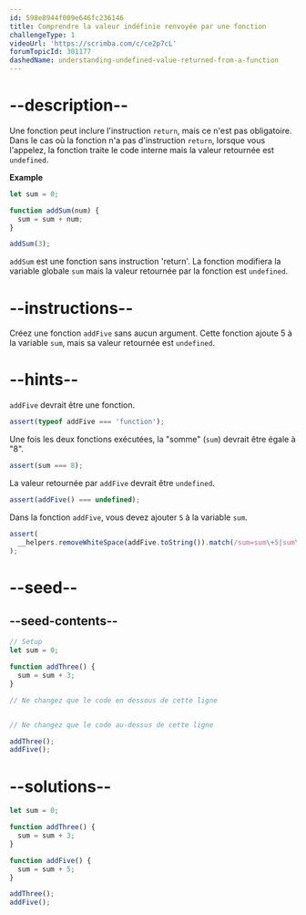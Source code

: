 ```yaml
---
id: 598e8944f009e646fc236146
title: Comprendre la valeur indéfinie renvoyée par une fonction
challengeType: 1
videoUrl: 'https://scrimba.com/c/ce2p7cL'
forumTopicId: 301177
dashedName: understanding-undefined-value-returned-from-a-function
---
```


# --description--

Une fonction peut inclure l'instruction `return`, mais ce n'est pas obligatoire. Dans le cas où la fonction n'a pas d'instruction `return`, lorsque vous l'appelez, la fonction traite le code interne mais la valeur retournée est `undefined`.

**Example**

```js
let sum = 0;

function addSum(num) {
  sum = sum + num;
}

addSum(3);
```

`addSum` est une fonction sans instruction 'return'. La fonction modifiera la variable globale `sum` mais la valeur retournée par la fonction est `undefined`.

# --instructions--

Créez une fonction `addFive` sans aucun argument. Cette fonction ajoute 5 à la variable `sum`, mais sa valeur retournée est `undefined`.

# --hints--

`addFive` devrait être une fonction.

```js
assert(typeof addFive === 'function');
```

Une fois les deux fonctions exécutées, la "somme" (`sum`) devrait être égale à "8".

```js
assert(sum === 8);
```

La valeur retournée par `addFive` devrait être `undefined`.

```js
assert(addFive() === undefined);
```

Dans la fonction `addFive`, vous devez ajouter `5` à la variable `sum`.

```js
assert(
  __helpers.removeWhiteSpace(addFive.toString()).match(/sum=sum\+5|sum\+=5/)
);
```

# --seed--

## --seed-contents--

```js
// Setup
let sum = 0;

function addThree() {
  sum = sum + 3;
}

// Ne changez que le code en dessous de cette ligne


// Ne changez que le code au-dessus de cette ligne

addThree();
addFive();
```

# --solutions--

```js
let sum = 0;

function addThree() {
  sum = sum + 3;
}

function addFive() {
  sum = sum + 5;
}

addThree();
addFive();
```
